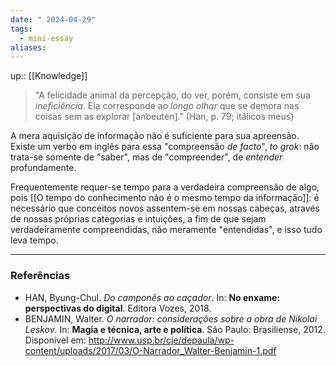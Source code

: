 ```yaml
---
date: " 2024-04-29"
tags:
  - mini-essay
aliases:
---
```


up:: [[Knowledge]]

> "A felicidade animal da percepção, do ver, porém, consiste em sua *ineficiência*. Ela corresponde ao *longo olhar* que se demora nas coisas sem as explorar [anbeuten]." (Han, p. 79; itálicos meus)

A mera aquisição de informação não é suficiente para sua apreensão. Existe um verbo em inglês para essa "compreensão *de facto*", *to grok*: não trata-se somente de "saber", mas de "compreender", de *entender* profundamente. 

Frequentemente requer-se tempo para a verdadeira compreensão de algo, pois [[O tempo do conhecimento não é o mesmo tempo da informação]]: é necessário que conceitos novos assentem-se em nossas cabeças, através de nossas próprias categorias e intuições, a fim de que sejam verdadeiramente compreendidas, não meramente "entendidas", e isso tudo leva tempo.

---
### Referências
- HAN, Byung-Chul. *Do camponês ao caçador*. In: **No enxame: perspectivas do digital**. Editora Vozes, 2018.
- BENJAMIN, Walter. *O narrador: considerações sobre a obra de Nikolai Leskov*. In: **Magia e técnica, arte e política**. São Paulo: Brasiliense, 2012. Disponível em: http://www.usp.br/cje/depaula/wp-content/uploads/2017/03/O-Narrador_Walter-Benjamin-1.pdf